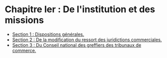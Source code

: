 # Chapitre Ier : De l'institution et des missions

- [Section 1 : Dispositions générales.](section-1)
- [Section 2 : De la modification du ressort des juridictions commerciales.](section-2)
- [Section 3 : Du Conseil national des greffiers des tribunaux de commerce.](section-3)
